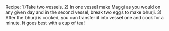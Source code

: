 Recipe:
1)Take two vessels.
2) In one vessel make Maggi as you would on any given day and in the second vessel, break two eggs to make bhurji.
3) After the bhurji is cooked, you can transfer it into vessel one and cook for a minute. It goes best with a cup of tea!